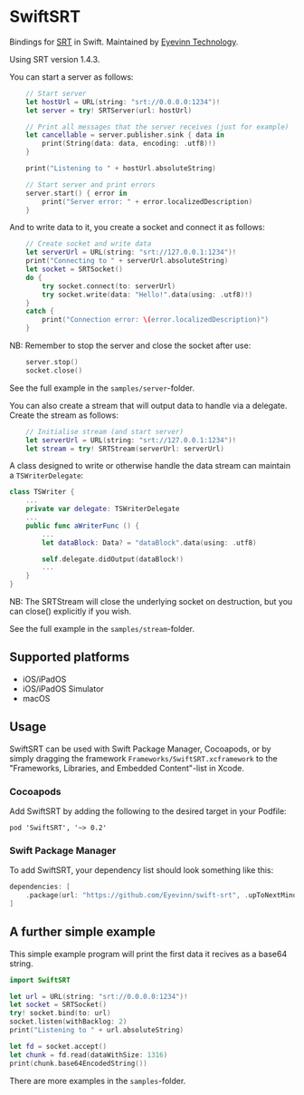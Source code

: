 # SwiftSRT
Bindings for [SRT](https://github.com/Haivision/srt) in Swift. Maintained by [Eyevinn Technology](https://www.eyevinntechnology.se/).

Using SRT version 1.4.3.

You can start a server as follows: 

```swift
    // Start server
    let hostUrl = URL(string: "srt://0.0.0.0:1234")!
    let server = try! SRTServer(url: hostUrl)

    // Print all messages that the server receives (just for example)
    let cancellable = server.publisher.sink { data in
        print(String(data: data, encoding: .utf8)!)
    }

    print("Listening to " + hostUrl.absoluteString)

    // Start server and print errors
    server.start() { error in
        print("Server error: " + error.localizedDescription)
    }
```

And to write data to it, you create a socket and connect it as follows:

```swift
    // Create socket and write data
    let serverUrl = URL(string: "srt://127.0.0.1:1234")!
    print("Connecting to " + serverUrl.absoluteString)
    let socket = SRTSocket()
    do {
        try socket.connect(to: serverUrl)
        try socket.write(data: "Hello!".data(using: .utf8)!)
    }
    catch {
        print("Connection error: \(error.localizedDescription)")
    }
```

NB: Remember to stop the server and close the socket after use:

```swift
    server.stop()
    socket.close()
```

See the full example in the `samples/server`-folder.

You can also create a stream that will output data to handle via a delegate. Create the stream as follows:

```swift
    // Initialise stream (and start server)
    let serverUrl = URL(string: "srt://127.0.0.1:1234")!
    let stream = try! SRTStream(serverUrl: serverUrl)
```

A class designed to write or otherwise handle the data stream can maintain a `TSWriterDelegate`:

```swift
class TSWriter {
    ...
    private var delegate: TSWriterDelegate
    ...
    public func aWriterFunc () {
        ...
        let dataBlock: Data? = "dataBlock".data(using: .utf8)

        self.delegate.didOutput(dataBlock!)
        ...
    }
}
```

NB: The SRTStream will close the underlying socket on destruction, but you can close() explicitly if you wish.

See the full example in the `samples/stream`-folder.


## Supported platforms
* iOS/iPadOS
* iOS/iPadOS Simulator
* macOS

## Usage
SwiftSRT can be used with Swift Package Manager, Cocoapods, or by simply dragging the framework `Frameworks/SwiftSRT.xcframework` to the "Frameworks, Libraries, and Embedded Content"-list in Xcode.

### Cocoapods
Add SwiftSRT by adding the following to the desired target in your Podfile:
```
pod 'SwiftSRT', '~> 0.2'
```

### Swift Package Manager
To add SwiftSRT, your dependency list should look something like this:
```swift
dependencies: [
    .package(url: "https://github.com/Eyevinn/swift-srt", .upToNextMinor(from: "0.2.0"))
]
```

## A further simple example
This simple example program will print the first data it recives as a base64 string.

```swift
import SwiftSRT

let url = URL(string: "srt://0.0.0.0:1234")!
let socket = SRTSocket()
try! socket.bind(to: url)
socket.listen(withBacklog: 2)
print("Listening to " + url.absoluteString)

let fd = socket.accept()
let chunk = fd.read(dataWithSize: 1316)
print(chunk.base64EncodedString())
```

There are more examples in the `samples`-folder.
